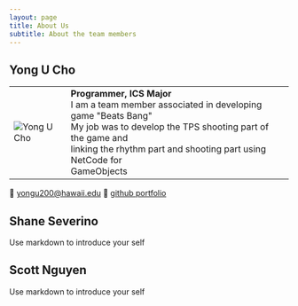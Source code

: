 ```yaml
---
layout: page
title: About Us
subtitle: About the team members
---
```


## Yong U Cho

|  |  |
|:--|:--|
|![Yong U Cho](/assets/img/triplet-logo.png=150x150)|**Programmer, ICS Major** <br/>I am a team member associated in developing game "Beats Bang" <br/> My job was to develop the TPS shooting part of the game and<br/> linking the rhythm part and shooting part using NetCode for<br/> GameObjects|

:e-mail: yongu200@hawaii.edu
:page_facing_up: [github portfolio](https://yongu2000.github.io)


## Shane Severino

Use markdown to introduce your self

## Scott Nguyen

Use markdown to introduce your self
